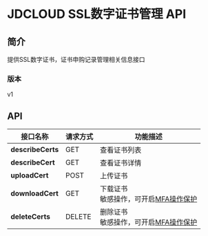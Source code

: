 # JDCLOUD SSL数字证书管理 API


## 简介
提供SSL数字证书，证书申购记录管理相关信息接口


### 版本
v1


## API
|接口名称|请求方式|功能描述|
|---|---|---|
|**describeCerts**|GET|查看证书列表|
|**describeCert**|GET|查看证书详情|
|**uploadCert**|POST|上传证书|
|**downloadCert**|GET|下载证书<br>敏感操作，可开启<a href="https://docs.jdcloud.com/IAM/Operation-Protection">MFA操作保护</a>|
|**deleteCerts**|DELETE|删除证书<br>敏感操作，可开启<a href="https://docs.jdcloud.com/IAM/Operation-Protection">MFA操作保护</a>|
